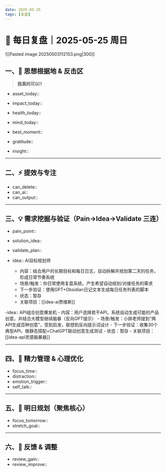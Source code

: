 ```yaml
---
date: 2025-05-25
tags: [复盘]
---
```

# 🧭 每日复盘｜2025-05-25 周日

![[Pasted image 20250503112153.png|300]]


## 一、🚩 思想根据地 & 反击区

>**我真的可以!!**

- asset_today::  
- impact_today::  
- health_today:: 
- mind_today::

- best_moment::  
- gratitude::  
- insight::  

---

## 二、⚡ 提效与专注

- can_delete::  
- can_ai::  
- can_output::  

---

## 三、💡 需求挖掘与验证（Pain→Idea→Validate 三连）

- pain_point::  
- solution_idea::  
- validate_plan::  

- idea::  AI目标规划师
	- 内容：结合用户的长期目标和每日日志，自动拆解并规划第二天的任务，形成日常节奏系统
	- 场景/触发：你日常使用复盘系统，产生希望自动规划/对接任务的需求
	- 下一步验证：使用GPT+Obsidian日记文本生成每日任务列表的脚本
	- 状态：暂存
	- 关联项目：[[idea-ai贾维斯]]

-idea:: API组合创意爆发机
	- 内容：用户选择若干API，系统自动生成可能的产品创意，并结合大模型继续脑暴（反向GPT提示）
	- 场景/触发：小排老师提到“两API生成百种创意”，受到启发，联想到反向提示词设计
	- 下一步验证：收集30个典型API，做静态搭配+ChatGPT联动创意生成测试
	- 状态：暂存
	- 关联项目：[[idea-api灵感脑暴器]]

---

## 四、🌟 精力管理 & 心理优化

- focus_time::  
- distraction::  
- emotion_trigger::  
- self_talk::  

---

## 五、🎯 明日规划（聚焦核心）

- focus_tomorrow::  
- stretch_goal::  

---

## 六、🧠 反馈 & 调整

- review_gain::  
- review_improve::  
